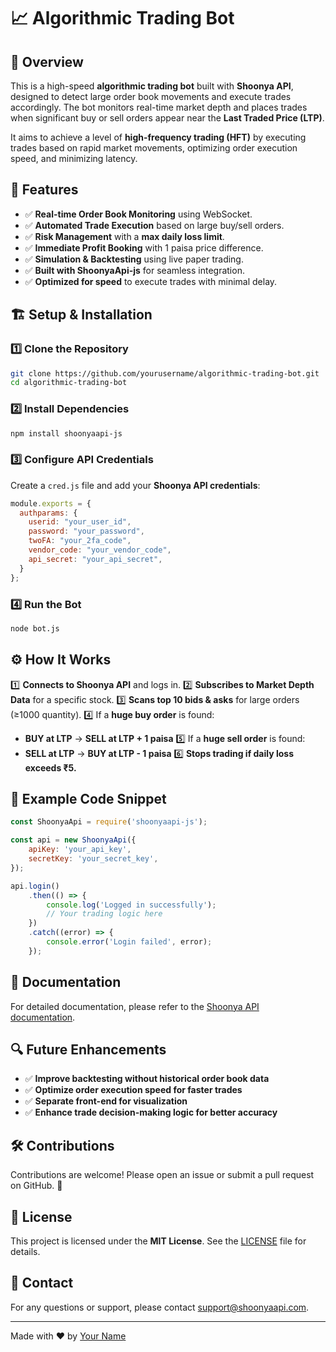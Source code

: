 # 📈 Algorithmic Trading Bot 

## 🚀 Overview

This is a high-speed **algorithmic trading bot** built with **Shoonya API**, designed to detect large order book movements and execute trades accordingly. The bot monitors real-time market depth and places trades when significant buy or sell orders appear near the **Last Traded Price (LTP)**.

It aims to achieve a level of **high-frequency trading (HFT)** by executing trades based on rapid market movements, optimizing order execution speed, and minimizing latency.

## 🎯 Features

- ✅ **Real-time Order Book Monitoring** using WebSocket.
- ✅ **Automated Trade Execution** based on large buy/sell orders.
- ✅ **Risk Management** with a **max daily loss limit**.
- ✅ **Immediate Profit Booking** with 1 paisa price difference.
- ✅ **Simulation & Backtesting** using live paper trading.
- ✅ **Built with ShoonyaApi-js** for seamless integration.
- ✅ **Optimized for speed** to execute trades with minimal delay.

## 🏗️ Setup & Installation

### 1️⃣ Clone the Repository

```sh
git clone https://github.com/yourusername/algorithmic-trading-bot.git
cd algorithmic-trading-bot
```

### 2️⃣ Install Dependencies

```sh
npm install shoonyaapi-js
```

### 3️⃣ Configure API Credentials

Create a `cred.js` file and add your **Shoonya API credentials**:

```js
module.exports = {
  authparams: {
    userid: "your_user_id",
    password: "your_password",
    twoFA: "your_2fa_code",
    vendor_code: "your_vendor_code",
    api_secret: "your_api_secret",
  }
};
```

### 4️⃣ Run the Bot

```sh
node bot.js
```

## ⚙️ How It Works

1️⃣ **Connects to Shoonya API** and logs in.
2️⃣ **Subscribes to Market Depth Data** for a specific stock.
3️⃣ **Scans top 10 bids & asks** for large orders (≥1000 quantity).
4️⃣ If a **huge buy order** is found:
   - **BUY at LTP** → **SELL at LTP + 1 paisa**
5️⃣ If a **huge sell order** is found:
   - **SELL at LTP** → **BUY at LTP - 1 paisa**
6️⃣ **Stops trading if daily loss exceeds ₹5.**

## 📜 Example Code Snippet

```js
const ShoonyaApi = require('shoonyaapi-js');

const api = new ShoonyaApi({
    apiKey: 'your_api_key',
    secretKey: 'your_secret_key',
});

api.login()
    .then(() => {
        console.log('Logged in successfully');
        // Your trading logic here
    })
    .catch((error) => {
        console.error('Login failed', error);
    });
```

## 📘 Documentation

For detailed documentation, please refer to the [Shoonya API documentation](https://shoonyaapi-docs.com).

## 🔍 Future Enhancements

- ✅ **Improve backtesting without historical order book data**
- ✅ **Optimize order execution speed for faster trades**
- ✅ **Separate front-end for visualization**
- ✅ **Enhance trade decision-making logic for better accuracy**

## 🛠️ Contributions

Contributions are welcome! Please open an issue or submit a pull request on GitHub. 🚀

## 📜 License

This project is licensed under the **MIT License**. See the [LICENSE](LICENSE) file for details.

## 📩 Contact

For any questions or support, please contact [support@shoonyaapi.com](mailto:support@shoonyaapi.com).

---

Made with ❤️ by [Your Name](https://github.com/yourusername)

